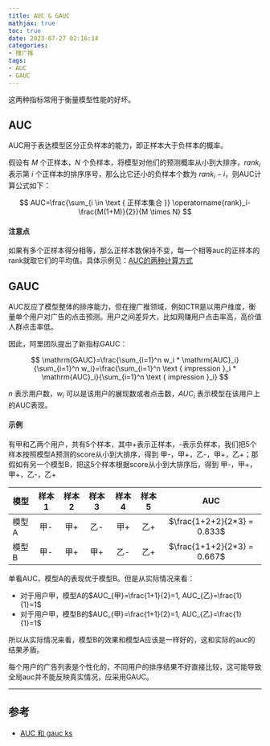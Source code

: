 ```yaml
---
title: AUC & GAUC
mathjax: true
toc: true
date: 2023-07-27 02:16:14
categories:
- 搜广推
tags:
- AUC
- GAUC
---
```

这两种指标常用于衡量模型性能的好坏。

<!--more-->

## AUC
AUC用于表达模型区分正负样本的能力，即正样本大于负样本的概率。

假设有 $M$ 个正样本，$N$ 个负样本，将模型对他们的预测概率从小到大排序，$rank_i$ 表示第 $i$ 个正样本的排序序号，那么比它还小的负样本个数为 $rank_i - i$，则AUC计算公式如下：

$$
AUC=\frac{\sum_{i \in \text { 正样本集合 }} \operatorname{rank}_i-\frac{M(1+M)}{2}}{M \times N}
$$

#### 注意点
如果有多个正样本得分相等，那么正样本数保持不变，每一个相等auc的正样本的rank就取它们的平均值。具体示例见：[AUC的两种计算方式](https://blog.csdn.net/pearl8899/article/details/126129148)

## GAUC
AUC反应了模型整体的排序能力，但在搜广推领域，例如CTR是以用户维度，衡量单个用户对广告的点击预测。用户之间差异大，比如网赚用户点击率高，高价值人群点击率低。

因此，阿里团队提出了新指标GAUC：

$$
\mathrm{GAUC}=\frac{\sum_{i=1}^n w_i * \mathrm{AUC}_i}{\sum_{i=1}^n w_i}=\frac{\sum_{i=1}^n \text { impression }_i * \mathrm{AUC}_i}{\sum_{i=1}^n \text { impression }_i}
$$

$n$ 表示用户数，$w_i$ 可以是该用户的展现数或者点击数，$AUC_i$ 表示模型在该用户上的AUC表现。

#### 示例
有甲和乙两个用户，共有5个样本，其中+表示正样本，-表示负样本，我们把5个样本按照模型A预测的score从小到大排序，得到 甲-，甲+，乙-，甲+，乙+；那假如有另一个模型B，把这5个样本根据score从小到大排序后，得到 甲-，甲+，甲+，乙-，乙+

| 模型 | 样本1 | 样本2 | 样本3 | 样本4 | 样本5 | AUC |
| - | :-: |  :-: |  :-: |  :-: |  :-: |  :-: |  
| 模型A | 甲- | 甲+ | 乙- | 甲+ | 乙+ | $\frac{1+2+2}{2*3} = 0.833$ |
| 模型B | 甲- | 甲+ | 甲+ | 乙- | 乙+ | $\frac{1+1+2}{2*3} = 0.667$ |


单看AUC，模型A的表现优于模型B。但是从实际情况来看：
- 对于用户甲，模型A的$AUC_{甲}=\frac{1+1}{2}=1, AUC_{乙}=\frac{1}{1}=1$
- 对于用户甲，模型B的$AUC_{甲}=\frac{1+1}{2}=1, AUC_{乙}=\frac{1}{1}=1$

所以从实际情况来看，模型B的效果和模型A应该是一样好的，这和实际的auc的结果矛盾。

每个用户的广告列表是个性化的，不同用户的排序结果不好直接比较，这可能导致全局auc并不能反映真实情况，应采用GAUC。

___

## 参考

- [AUC 和 gauc ks](https://zhuanlan.zhihu.com/p/88708071)